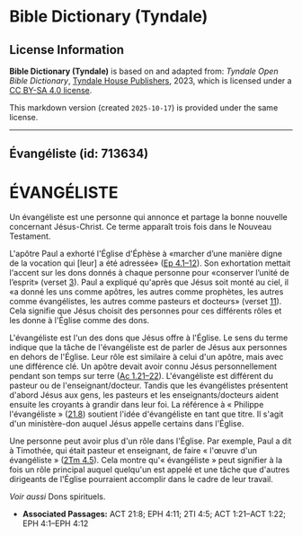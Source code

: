 # Bible Dictionary (Tyndale)

## License Information

**Bible Dictionary (Tyndale)** is based on and adapted from: _Tyndale Open Bible Dictionary_, [Tyndale House Publishers](https://tyndaleopenresources.com/), 2023, which is licensed under a [CC BY-SA 4.0 license](https://creativecommons.org/licenses/by-sa/4.0/legalcode.en).

This markdown version (created `2025-10-17`) is provided under the same license.



--------------------------------

## Évangéliste (id: 713634)

ÉVANGÉLISTE
===========

Un évangéliste est une personne qui annonce et partage la bonne nouvelle concernant Jésus\-Christ. Ce terme apparaît trois fois dans le Nouveau Testament.

L'apôtre Paul a exhorté l'Église d'Éphèse à «marcher d’une manière digne de la vocation qui \[leur] a été adressée» ([Ep 4\.1–12](https://ref.ly/Eph4:1-Eph4:12)). Son exhortation mettait l'accent sur les dons donnés à chaque personne pour «conserver l’unité de l’esprit» (verset [3](https://ref.ly/Eph4:3)). Paul a expliqué qu'après que Jésus soit monté au ciel, il «a donné les uns comme apôtres, les autres comme prophètes, les autres comme évangélistes, les autres comme pasteurs et docteurs» (verset [11](https://ref.ly/Eph4:11)). Cela signifie que Jésus choisit des personnes pour ces différents rôles et les donne à l'Église comme des dons.

L'évangéliste est l'un des dons que Jésus offre à l'Église. Le sens du terme indique que la tâche de l'évangéliste est de parler de Jésus aux personnes en dehors de l'Église. Leur rôle est similaire à celui d'un apôtre, mais avec une différence clé. Un apôtre devait avoir connu Jésus personnellement pendant son temps sur terre ([Ac 1\.21–22](https://ref.ly/Acts1:21-Acts1:22)). L'évangéliste est différent du pasteur ou de l'enseignant/docteur. Tandis que les évangélistes présentent d'abord Jésus aux gens, les pasteurs et les enseignants/docteurs aident ensuite les croyants à grandir dans leur foi. La référence à « Philippe l'évangéliste » ([21\.8](https://ref.ly/Acts21:8)) soutient l'idée d'évangéliste en tant que titre. Il s'agit d'un ministère\-don auquel Jésus appelle certains dans l'Église.

Une personne peut avoir plus d'un rôle dans l'Église. Par exemple, Paul a dit à Timothée, qui était pasteur et enseignant, de faire « l'œuvre d'un évangéliste » ([2Tm 4\.5](https://ref.ly/2Tim4:5)). Cela montre qu'« évangéliste » peut signifier à la fois un rôle principal auquel quelqu'un est appelé et une tâche que d'autres dirigeants de l'Église pourraient accomplir dans le cadre de leur travail.

*Voir aussi* Dons spirituels.

* **Associated Passages:** ACT 21:8; EPH 4:11; 2TI 4:5; ACT 1:21–ACT 1:22; EPH 4:1–EPH 4:12

